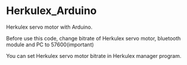 # Herkulex_Arduino
Herkulex servo motor with Arduino.

Before use this code, change bitrate of Herkulex servo motor, bluetooth module and PC to 57600(important) 

You can set Herkulex servo motor bitrate in Herkulex manager program.
